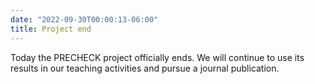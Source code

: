 ```yaml
---
date: "2022-09-30T00:00:13-06:00"
title: Project end
---
```

  
Today the PRECHECK project officially ends. We will continue to use its results in our teaching activities and pursue a journal publication.
